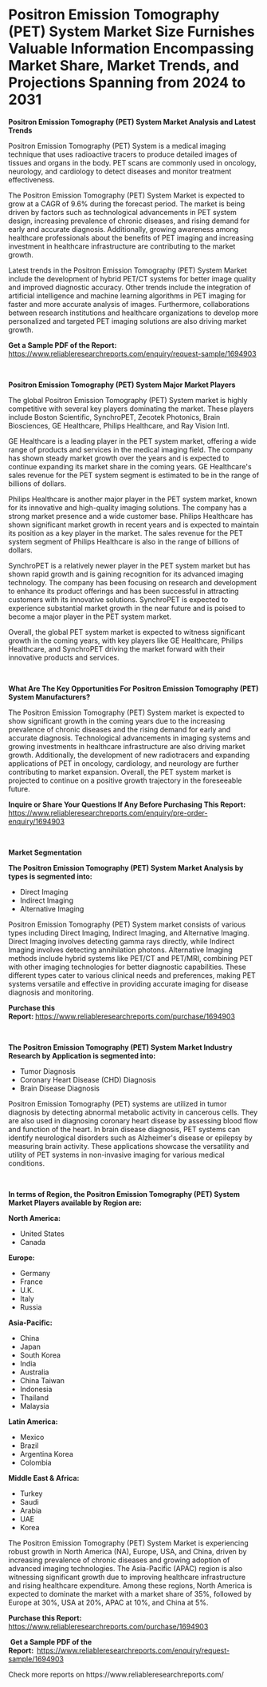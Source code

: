 <p><h1>Positron Emission Tomography (PET) System Market Size Furnishes Valuable Information Encompassing Market Share, Market Trends, and Projections Spanning from 2024 to 2031</h1></p><p><strong>Positron Emission Tomography (PET) System Market Analysis and Latest Trends</strong></p>
<p><p>Positron Emission Tomography (PET) System is a medical imaging technique that uses radioactive tracers to produce detailed images of tissues and organs in the body. PET scans are commonly used in oncology, neurology, and cardiology to detect diseases and monitor treatment effectiveness.</p><p>The Positron Emission Tomography (PET) System Market is expected to grow at a CAGR of 9.6% during the forecast period. The market is being driven by factors such as technological advancements in PET system design, increasing prevalence of chronic diseases, and rising demand for early and accurate diagnosis. Additionally, growing awareness among healthcare professionals about the benefits of PET imaging and increasing investment in healthcare infrastructure are contributing to the market growth.</p><p>Latest trends in the Positron Emission Tomography (PET) System Market include the development of hybrid PET/CT systems for better image quality and improved diagnostic accuracy. Other trends include the integration of artificial intelligence and machine learning algorithms in PET imaging for faster and more accurate analysis of images. Furthermore, collaborations between research institutions and healthcare organizations to develop more personalized and targeted PET imaging solutions are also driving market growth.</p></p>
<p><strong>Get a Sample PDF of the Report:&nbsp;</strong> <a href="https://www.reliableresearchreports.com/enquiry/request-sample/1694903">https://www.reliableresearchreports.com/enquiry/request-sample/1694903</a></p>
<p>&nbsp;</p>
<p><strong>Positron Emission Tomography (PET) System Major Market Players</strong></p>
<p><p>The global Positron Emission Tomography (PET) System market is highly competitive with several key players dominating the market. These players include Boston Scientific, SynchroPET, Zecotek Photonics, Brain Biosciences, GE Healthcare, Philips Healthcare, and Ray Vision Intl.</p><p>GE Healthcare is a leading player in the PET system market, offering a wide range of products and services in the medical imaging field. The company has shown steady market growth over the years and is expected to continue expanding its market share in the coming years. GE Healthcare's sales revenue for the PET system segment is estimated to be in the range of billions of dollars.</p><p>Philips Healthcare is another major player in the PET system market, known for its innovative and high-quality imaging solutions. The company has a strong market presence and a wide customer base. Philips Healthcare has shown significant market growth in recent years and is expected to maintain its position as a key player in the market. The sales revenue for the PET system segment of Philips Healthcare is also in the range of billions of dollars.</p><p>SynchroPET is a relatively newer player in the PET system market but has shown rapid growth and is gaining recognition for its advanced imaging technology. The company has been focusing on research and development to enhance its product offerings and has been successful in attracting customers with its innovative solutions. SynchroPET is expected to experience substantial market growth in the near future and is poised to become a major player in the PET system market.</p><p>Overall, the global PET system market is expected to witness significant growth in the coming years, with key players like GE Healthcare, Philips Healthcare, and SynchroPET driving the market forward with their innovative products and services.</p></p>
<p>&nbsp;</p>
<p><strong>What Are The Key Opportunities For Positron Emission Tomography (PET) System Manufacturers?</strong></p>
<p><p>The Positron Emission Tomography (PET) System market is expected to show significant growth in the coming years due to the increasing prevalence of chronic diseases and the rising demand for early and accurate diagnosis. Technological advancements in imaging systems and growing investments in healthcare infrastructure are also driving market growth. Additionally, the development of new radiotracers and expanding applications of PET in oncology, cardiology, and neurology are further contributing to market expansion. Overall, the PET system market is projected to continue on a positive growth trajectory in the foreseeable future.</p></p>
<p><strong>Inquire or Share Your Questions If Any Before Purchasing This Report:</strong> <a href="https://www.reliableresearchreports.com/enquiry/pre-order-enquiry/1694903">https://www.reliableresearchreports.com/enquiry/pre-order-enquiry/1694903</a></p>
<p>&nbsp;</p>
<p><strong>Market Segmentation</strong></p>
<p><strong>The Positron Emission Tomography (PET) System Market Analysis by types is segmented into:</strong></p>
<p><ul><li>Direct Imaging</li><li>Indirect Imaging</li><li>Alternative Imaging</li></ul></p>
<p><p>Positron Emission Tomography (PET) System market consists of various types including Direct Imaging, Indirect Imaging, and Alternative Imaging. Direct Imaging involves detecting gamma rays directly, while Indirect Imaging involves detecting annihilation photons. Alternative Imaging methods include hybrid systems like PET/CT and PET/MRI, combining PET with other imaging technologies for better diagnostic capabilities. These different types cater to various clinical needs and preferences, making PET systems versatile and effective in providing accurate imaging for disease diagnosis and monitoring.</p></p>
<p><strong>Purchase this Report:&nbsp;</strong><a href="https://www.reliableresearchreports.com/purchase/1694903">https://www.reliableresearchreports.com/purchase/1694903</a></p>
<p>&nbsp;</p>
<p><strong>The Positron Emission Tomography (PET) System Market Industry Research by Application is segmented into:</strong></p>
<p><ul><li>Tumor Diagnosis</li><li>Coronary Heart Disease (CHD) Diagnosis</li><li>Brain Disease Diagnosis</li></ul></p>
<p><p>Positron Emission Tomography (PET) systems are utilized in tumor diagnosis by detecting abnormal metabolic activity in cancerous cells. They are also used in diagnosing coronary heart disease by assessing blood flow and function of the heart. In brain disease diagnosis, PET systems can identify neurological disorders such as Alzheimer's disease or epilepsy by measuring brain activity. These applications showcase the versatility and utility of PET systems in non-invasive imaging for various medical conditions.</p></p>
<p>&nbsp;</p>
<p><strong>In terms of Region, the Positron Emission Tomography (PET) System Market Players available by Region are:</strong></p>
<p>
    <p> <strong> North America: </strong>
        <ul>
            <li>United States</li>
            <li>Canada</li>
        </ul>
        </p> 
    <p> <strong> Europe: </strong>
        <ul>
            <li>Germany</li>
            <li>France</li>
            <li>U.K.</li>
            <li>Italy</li>
            <li>Russia</li>
        </ul>
        </p> 
    <p> <strong> Asia-Pacific: </strong>
        <ul>
            <li>China</li>
            <li>Japan</li>
            <li>South Korea</li>
            <li>India</li>
            <li>Australia</li>
            <li>China Taiwan</li>
            <li>Indonesia</li>
            <li>Thailand</li>
            <li>Malaysia</li>
        </ul>
        </p> 
    <p> <strong> Latin America: </strong>
        <ul>
            <li>Mexico</li>
            <li>Brazil</li>
            <li>Argentina Korea</li>
            <li>Colombia</li>
        </ul>
        </p> 
    <p> <strong> Middle East & Africa: </strong>
        <ul>
            <li>Turkey</li>
            <li>Saudi</li>
            <li>Arabia</li>
            <li>UAE</li>
            <li>Korea</li>
        </ul>
    </p>
    </p>
<p><p>The Positron Emission Tomography (PET) System Market is experiencing robust growth in North America (NA), Europe, USA, and China, driven by increasing prevalence of chronic diseases and growing adoption of advanced imaging technologies. The Asia-Pacific (APAC) region is also witnessing significant growth due to improving healthcare infrastructure and rising healthcare expenditure. Among these regions, North America is expected to dominate the market with a market share of 35%, followed by Europe at 30%, USA at 20%, APAC at 10%, and China at 5%.</p></p>
<p><strong>Purchase this Report: </strong><a href="https://www.reliableresearchreports.com/purchase/1694903">https://www.reliableresearchreports.com/purchase/1694903</a></p>
<p>&nbsp;<strong>Get a Sample PDF of the Report:&nbsp;&nbsp;</strong><a href="https://www.reliableresearchreports.com/enquiry/request-sample/1694903">https://www.reliableresearchreports.com/enquiry/request-sample/1694903</a></p>
<p><strong></strong></p>
<p>Check more reports on https://www.reliableresearchreports.com/</p>